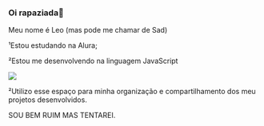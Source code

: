 ### Oi rapaziada👋

Meu nome é Leo (mas pode me chamar de Sad)

¹Estou estudando na Alura;

²Estou me desenvolvendo na linguagem JavaScript

![](https://img.shields.io/badge/JavaScript-323330?style=for-the-badge&logo=javascript&logoColor=F7DF1E)

²Utilizo esse espaço para minha organização e compartilhamento dos meu projetos desenvolvidos.

SOU BEM RUIM MAS TENTAREI.


<!--
**SirSad96/SirSad96** is a ✨ _special_ ✨ repository because its `README.md` (this file) appears on your GitHub profile
